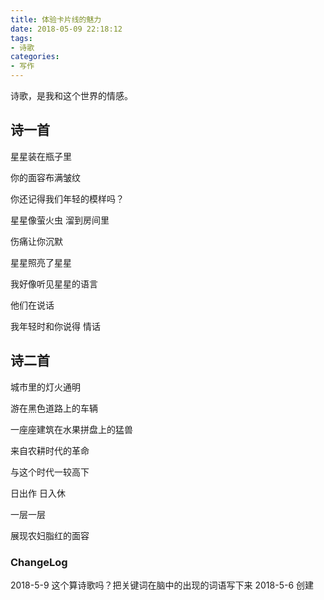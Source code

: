 ```yaml
---
title: 体验卡片线的魅力
date: 2018-05-09 22:18:12
tags:
- 诗歌
categories:
- 写作
---
```

诗歌，是我和这个世界的情感。
<!--more-->
## 诗一首
星星装在瓶子里
 
你的面容布满皱纹
 
你还记得我们年轻的模样吗？
 
星星像萤火虫 溜到房间里

伤痛让你沉默

星星照亮了星星 

我好像听见星星的语言

他们在说话

我年轻时和你说得 情话

## 诗二首
城市里的灯火通明 

游在黑色道路上的车辆 

一座座建筑在水果拼盘上的猛兽 

来自农耕时代的革命 

与这个时代一较高下 

日出作 日入休 

一层一层 

展现农妇脂红的面容
### ChangeLog
2018-5-9 这个算诗歌吗？把关键词在脑中的出现的词语写下来
2018-5-6 创建
